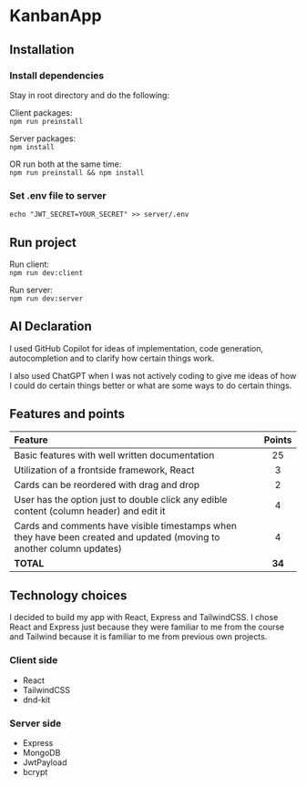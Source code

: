 # KanbanApp

## Installation

### Install dependencies

Stay in root directory and do the following:

Client packages:<br>
`npm run preinstall`

Server packages:<br>
`npm install`

OR run both at the same time:<br>
`npm run preinstall && npm install`

### Set .env file to server

`echo "JWT_SECRET=YOUR_SECRET" >> server/.env`

## Run project

Run client:<br>
`npm run dev:client`

Run server:<br>
`npm run dev:server`

## AI Declaration

I used GitHub Copilot for ideas of implementation, code generation, autocompletion and to clarify how certain things work.

I also used ChatGPT when I was not actively coding to give me ideas of how I could do certain things better or what are some ways to do certain things.

## Features and points

| Feature                                                                                                               | Points |
| :-------------------------------------------------------------------------------------------------------------------- | :----: |
| Basic features with well written documentation                                                                        |   25   |
| Utilization of a frontside framework, React                                                                           |   3    |
| Cards can be reordered with drag and drop                                                                             |   2    |
| User has the option just to double click any edible content (column header) and edit it                               |   4    |
| Cards and comments have visible timestamps when they have been created and updated (moving to another column updates) |   4    |
| **TOTAL**                                                                                                             | **34** |

## Technology choices

I decided to build my app with React, Express and TailwindCSS. I chose React and Express just because they were familiar to me from the course and Tailwind because it is familiar to me from previous own projects.

### Client side

- React
- TailwindCSS
- dnd-kit

### Server side

- Express
- MongoDB
- JwtPayload
- bcrypt
